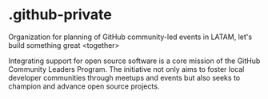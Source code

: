 # .github-private
Organization for planning of GitHub community-led events in LATAM, let's build something great &lt;together>

Integrating support for open source software is a core mission of the GitHub Community Leaders Program. The initiative not only aims to foster local developer communities through meetups and events but also seeks to champion and advance open source projects. 
